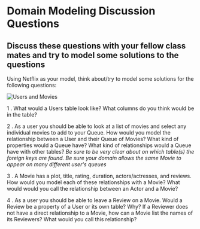 # Domain Modeling Discussion Questions

## Discuss these questions with your fellow class mates and try to model some solutions to the questions  

Using Netflix as your model, think about/try to model some solutions for the
following questions:

![Users and Movies](https://curriculum-content.s3.amazonaws.com/module-1/discussion-questions/domain-modeling/Image_116_UsersAndMovies.png)

1 . What would a Users table look like? What columns do you think would be in
the table?

2 . As a user you should be able to look at a list of movies and select any
individual movies to add to your Queue. How would you model the relationship
between a User and their Queue of Movies? What kind of properties would a Queue
have? What kind of relationships would a Queue have with other tables? _Be sure
to be very clear about on which table(s) the foreign keys are found. Be sure
your domain allows the same Movie to appear on many different user's queues_

3 . A Movie has a plot, title, rating, duration, actors/actresses, and reviews.
How would you model each of these relationships with a Movie? What would would
you call the relationship between an Actor and a Movie?

4 . As a user you should be able to leave a Review on a Movie. Would a Review be
a property of a User or its own table? Why? If a Reviewer does not have a direct
relationship to a Movie, how can a Movie list the names of its Reviewers? What
would you call this relationship?
